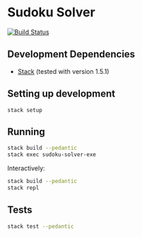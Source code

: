 # Sudoku Solver

[![Build Status](https://travis-ci.org/danielholmes/sudoku-solver.svg?branch=master)](https://travis-ci.org/danielholmes/sudoku-solver)


## Development Dependencies

 - [Stack](https://haskellstack.org) (tested with version 1.5.1)


## Setting up development

`stack setup`


## Running

```bash
stack build --pedantic
stack exec sudoku-solver-exe
```

Interactively:

```bash
stack build --pedantic
stack repl
```


## Tests

```bash
stack test --pedantic
```
